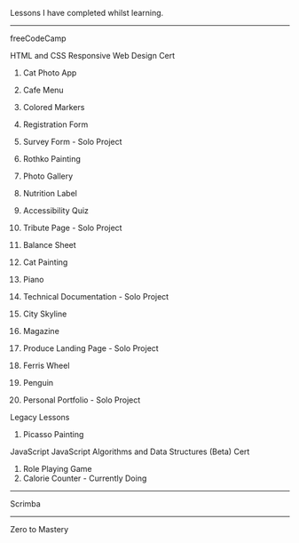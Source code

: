 Lessons I have completed whilst learning.

----------------------
freeCodeCamp

HTML and CSS
Responsive Web Design Cert
1. Cat Photo App
2. Cafe Menu
3. Colored Markers
4. Registration Form
5. Survey Form - Solo Project

6. Rothko Painting
7. Photo Gallery
8. Nutrition Label
9. Accessibility Quiz
10. Tribute Page - Solo Project

11. Balance Sheet
12. Cat Painting
13. Piano
14. Technical Documentation - Solo Project

15. City Skyline
16. Magazine
17. Produce Landing Page - Solo Project

18. Ferris Wheel
19. Penguin
20. Personal Portfolio - Solo Project

Legacy Lessons
1. Picasso Painting
   

JavaScript
JavaScript Algorithms and Data Structures (Beta) Cert
1. Role Playing Game
2. Calorie Counter - Currently Doing









---------------------
Scrimba




-----------------------
Zero to Mastery



